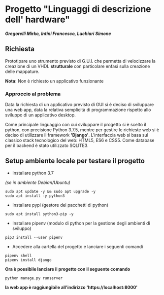# Progetto "Linguaggi di descrizione dell' hardware"
##### Gregorelli Mirko, Intini Francesco, Luchiari Simone


## Richiesta
Prototipare uno strumento previsto di G.U.I. che permetta di velocizzare la creazione di un VHDL **strutturale** con particolare enfasi sulla creazione delle mappature.

**Nota:** Non è richiesto un applicativo funzionante

### Approccio al problema
Data la richiesta di un applicativo previsto di GUI si è deciso di sviluppare una web app, data la relativa semplicità di programmazione rispetto allo sviluppo di un applicativo desktop.

Come principale linguaggio con cui sviluppare il progetto si è scelto il python, con precisione Python 3.7.5, mentre per gestire le richieste web si è deciso di utilizzare il framework **'Django'**. L'interfaccia web si basa sul classico stack tecnologico del web: HTML5, ES6 e CSS5. Come database per il backend è stato utilizzato SQLITE3.

## Setup ambiente locale per testare il progetto

- Installare python 3.7

*(se in ambiente Debian/Ubuntu)*

``` shell
sudo apt update -y && sudo apt upgrade -y
sudo apt install -y python3
```

- Installare pypi (gestore dei pacchetti di python)

```shell
sudo apt install python3-pip -y
```

- Installare pipenv (modulo di python per la gestione degli ambienti di sviluppo)

```shell
pip3 install --user pipenv
```
- Accedere alla cartella del progetto e lanciare i seguenti comandi

```shell
pipenv shell
pipenv install django
```
**Ora è possibile lanciare il progetto con il seguente comando**

```shell
python manage.py runserver
```
**la web app è raggiungibile all'indirizzo 'https://localhost:8000'**